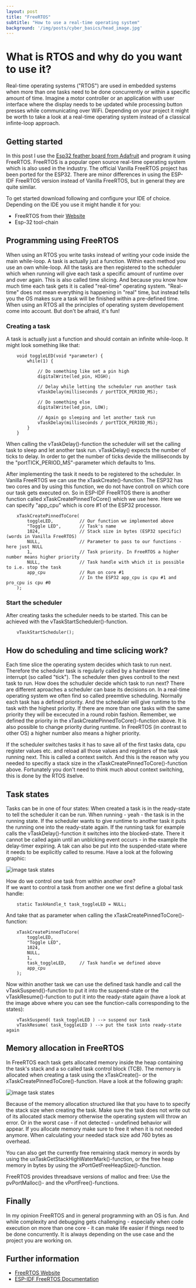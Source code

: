 ```yaml
---
layout: post
title: "FreeRTOS"
subtitle: "How to use a real-time operating system"
background: '/img/posts/cyber_basics/head_image.jpg'
---
```


# What is RTOS and why do you want to use it?

Real-time operating systems ("RTOS") are used in embedded systems when more than one tasks need to be done concurrently or within a specific amount of time. Imagine a motor controller or an application with user interface where the display needs to be updated while processing button presses while communicating over WiFi. Depending on your project it might be worth to take a look at a real-time operating system instead of a classical infinte-loop approach.  


## Getting started
In this post I use the [Esp32 feather board from Adafruit](https://www.adafruit.com/product/3405) and program it using FreeRTOS. FreeRTOS is a popular open source real-time operating system which is also used in the industry. The official Vanilla FreeRTOS project has been ported for the ESP32. There are minor differences in using the ESP-IDF FreeRTOS version instead of Vanilla FreeRTOS, but in general they are quite similar.  

To get started download following and configure your IDE of choice. Depending on the IDE you use it might handle it for you:  
 - FreeRTOS from their [Website](https://www.freertos.org/FreeRTOS-quick-start-guide.html)
 - Esp-32 tool-chain  

## Programming using FreeRTOS
When using an RTOS you write tasks instead of writing your code inside the main while-loop. A task is actually just a function. Within each method you use an own while-loop. All the tasks are then registered to the scheduler which when running will give each task a specific amount of runtime over and over again. This is also called time slicing. And because you know how much time each task gets it is called "real-time" operating system. "Real-time" does not mean everything is happening in "real" time, but instead tells you the OS makes sure a task will be finished within a pre-defined time.  
When using an RTOS all the principles of operating system developement come into account. But don't be afraid, it's fun!

### Creating a task
A task is actually just a function and should contain an infinite while-loop. It might look something like that:

        void toggleLED(void *parameter) {
            while(1) {

                // Do something like set a pin high
                digitalWrite(led_pin, HIGH);

                // Delay while letting the scheduler run another task
                vTaskDelay(milliseconds / portTICK_PERIOD_MS); 
                
                // Do something else
                digitalWrite(led_pin, LOW);

                // Again go sleeping and let another task run
                vTaskDelay(milliseconds / portTICK_PERIOD_MS);
            }
        }

When calling the vTaskDelay()-function the scheduler will set the calling task to sleep and let another task run. vTaskDelay() expects the number of ticks to delay. In order to get the number of ticks devide the milliseconds by the "portTICK_PERIOD_MS"-parameter which defaults to 1ms.  

After implementing the task it needs to be registered to the scheduler. In Vanilla FreeRTOS we can use the xTaskCreate()-function. The ESP32 has two cores and by using this function, we do not have controll on which core our task gets executed on. So in ESP-IDF FreeRTOS there is another function called xTaskCreatePinnedToCore() which we use here. Here we can specify "app_cpu" which is core #1 of the ESP32 processor.

        xTaskCreatePinnedToCore(
            toggleLED,          // Our function we implemented above
            "Toggle LED",       // Task's name
            1024,               // Stack size in bytes (ESP32 specific) (words in Vanilla FreeRTOS)
            NULL,               // Parameter to pass to our functions - here just NULL
            1,                  // Task priority. In FreeRTOS a higher number means higher priority
            NULL,               // Task handle with which it is possible to i.e. stop the task
            app_cpu             // Run on core #1
                                // In the ESP32 app_cpu is cpu #1 and pro_cpu is cpu #0
        );

### Start the scheduler
After creating tasks the scheduler needs to be started. This can be achieved with the vTaskStartScheduler()-function.

        vTaskStartScheduler();


## How do scheduling and time sclicing work?
Each time slice the operating system decides which task to run next. Therefore the scheduler task is regularly called by a hardware timer interrupt (so called "tick"). The scheduler then gives controll to the next task to run. How does the schuduler decide which task to run next? There are different aproaches a scheduler can base its decisions on. In a real-time operating system we often find so called preemtive scheduling. Normally each task has a defined priority. And the scheduler will give runtime to the task with the highest priority. If there are more than one tasks with the same priority they will be excecuted in a round robin fashion. Remember, we defined the priority in the xTaskCreatePinnedToCore()-function above. It is also possible to change priority during runtime. In FreeRTOS (in contrast to other OS) a higher number also means a higher priority. 

If the scheduler switches tasks it has to save all of the first tasks data, cpu register values etc. and reload all those values and registers of the task running next. This is called a context switch. And this is the reason why you needed to specifiy a stack size in the xTaskCreatePinnedToCore()-function above. Fortunately you don't need to think much about context switching, this is done by the RTOS itselve.

## Task states
Tasks can be in one of four states: When created a task is in the ready-state to tell the scheduler it can be run. When running - yeah - the task is in the running state. If the scheduler wants to give runtime to another task it puts the running one into the ready-state again. If the running task for example calls the vTaskDelay()-function it switches into the blocked-state. There it cannot be called again until an unblcking event occurs - in the example the delay-timer expiring. A tak can also be put into the suspended-state where it needs to be explicitly called to resume. Have a look at the following graphic:  

![image task states](/img/posts/rtos/task_states_2.png)  

How do we control one task from within another one?  
If we want to control a task from another one we first define a global task handle:

        static TaskHandle_t task_toggleLED = NULL;

And take that as parameter when calling the xTaskCreatePinnedToCore()-function: 


        xTaskCreatePinnedToCore(
            toggleLED,
            "Toggle LED",           
            1024,                   
            NULL,                   
            1,                      
            task_toggleLED,     // Task handle we defined above
            app_cpu                 
        );

Now within another task we can use the defined task handle and call the vTaskSuspend()-function to put it into the suspend-state or the vTaskResume()-function to put it into the ready-state again (have a look at the image above where you can see the function-calls corresponding to the states):

        vTaskSuspend( task_toggleLED ) --> suspend our task
        vTaskResume( task_toggleLED ) --> put the task into ready-state again


## Memory allocation in FreeRTOS
In FreeRTOS each task gets allocated memory inside the heap containing the task's stack and a so called task control block (TCB). The memory is allocated when creating a task using the xTaskCreate()- or the xTaskCreatePinnedToCore()-function. Have a look at the following graph:  

![image task states](/img/posts/rtos/rtos_memory_allocation.png) 

Because of the memory allocation structured like that you have to to specify the stack size when creating the task. Make sure the task does not write out of its allocated stack memory otherwise the operating system will throw an error. Or in the worst case - if not detected - undefined behavior will appear. If you allocate memory make sure to free it when it is not needed anymore. When calculating your needed stack size add 760 bytes as overhead.  

You can also get the currently free remaining stack memory in words by using the uxTaskGetStackHighWaterMark()-function, or the free heap memory in bytes by using the xPortGetFreeHeapSize()-function.  

FreeRTOS provides threadsave versions of malloc and free: Use the pvPortMalloc()- and the vPortFree()-functions.



## Finally
In my opinion FreeRTOS and in general programming with an OS is fun. And while complexity and debugging gets challenging - especially when code execution on more than one core - it can make life easier if things need to be done concurrently. It is always depending on the use case and the project you are working on.  
  
## Further information
- [FreeRTOS Website](https://www.freertos.org/FreeRTOS-quick-start-guide.html)
- [ESP-IDF FreeRTOS Documentation](https://docs.espressif.com/projects/esp-idf/en/stable/esp32/get-started/index.html)
